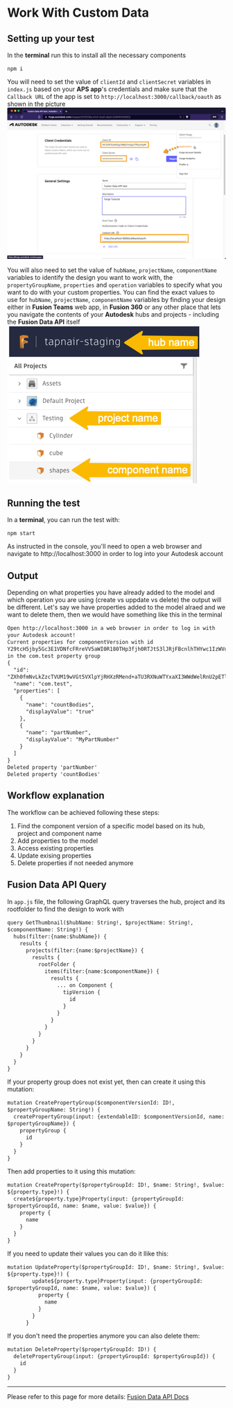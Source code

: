 # Work With Custom Data

## Setting up your test
In the **terminal** run this to install all the necessary components
```
npm i
``` 

You will need to set the value of `clientId` and `clientSecret` variables in `index.js` based on your **APS app**'s credentials and make sure that the `Callback URL` of the app is set to `http://localhost:3000/callback/oauth` as shown in the picture\
![Get 3-legged token](./readme/credentials.png)

You will also need to set the value of `hubName`, `projectName`, `componentName` variables to identify the design you want to work with, the `propertyGroupName`, `properties` and `operation` variables to specify what you want to do with your custom properties. 
You can find the exact values to use for `hubName`, `projectName`, `componentName` variables by finding your design either in **Fusion Teams** web app, in **Fusion 360** or any other place that lets you navigate the contents of your **Autodesk** hubs and projects - including the **Fusion Data API** itself\
![Get version id](./readme/inputs.png)


## Running the test
In a **terminal**, you can run the test with:
```
npm start
```
As instructed in the console, you'll need to open a web browser and navigate to http://localhost:3000 in order to log into your Autodesk account 

## Output
Depending on what properties you have already added to the model and which operation you are using (create vs uppdate vs delete) the output will be different. Let's say we have properties added to the model alraed and we want to delete them, then we would have something like this in the terminal
```
Open http://localhost:3000 in a web browser in order to log in with your Autodesk account!
Current properties for componentVersion with id Y29tcH5jby5Gc3E1VDNfcFRreVV5aWI0R180THp3fjh0RTJtS3lJRjFBcnlhTHYwc1IzWVdfYWdhfkQycXRkUlNTUnVLUEE5ZWxEZXM1Y2U in the com.test property group
{
  "id": "ZXh0fmNvLkZzcTVUM19wVGt5VXlpYjRHXzRMend+aTU3RXNuWTYxaXI3WWdWelRnU2pETl9hZ2E=",
  "name": "com.test",
  "properties": [
    {
      "name": "countBodies",
      "displayValue": "true"
    },
    {
      "name": "partNumber",
      "displayValue": "MyPartNumber"
    }
  ]
}
Deleted property 'partNumber'
Deleted property 'countBodies'
```

## Workflow explanation

The workflow can be achieved following these steps:

1. Find the component version of a specific model based on its hub, project and component name
2. Add properties to the model 
3. Access existing properties 
4. Update exising properties 
5. Delete properties if not needed anymore

## Fusion Data API Query

In `app.js` file, the following GraphQL query traverses the hub, project and its rootfolder to find the design to work with
```
query GetThumbnail($hubName: String!, $projectName: String!, $componentName: String!) {
  hubs(filter:{name:$hubName}) {
    results {
      projects(filter:{name:$projectName}) {
        results {
          rootFolder {
            items(filter:{name:$componentName}) {
              results {
                ... on Component {
                  tipVersion {
                    id      
                  }
                }
              }
            }
          }
        }
      }
    }
  }
}
```

If your property group does not exist yet, then can create it using this mutation:
```
mutation CreatePropertyGroup($componentVersionId: ID!, $propertyGroupName: String!) {
  createPropertyGroup(input: {extendableID: $componentVersionId, name: $propertyGroupName}) {
    propertyGroup {
      id
    }
  }
}
```

Then add properties to it using this mutation:
```
mutation CreateProperty($propertyGroupId: ID!, $name: String!, $value: ${property.type}!) {
  create${property.type}Property(input: {propertyGroupId: $propertyGroupId, name: $name, value: $value}) {
    property {
      name
    }
  }
}
```

If you need to update their values you can do it llike this:
```
mutation UpdateProperty($propertyGroupId: ID!, $name: String!, $value: ${property.type}!) {
        update${property.type}Property(input: {propertyGroupId: $propertyGroupId, name: $name, value: $value}) {
          property {
            name
          }
        }
      }
```

If you don't need the properties anymore you can also delete them:
```
mutation DeleteProperty($propertyGroupId: ID!) {
  deletePropertyGroup(input: {propertyGroupId: $propertyGroupId}) {
    id
  }
}
```

-----------

Please refer to this page for more details: [Fusion Data API Docs](https://aps.autodesk.com/en/docs/fusiondata/v1/developers_guide/overview/)